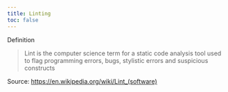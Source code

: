 ```yaml
---
title: Linting
toc: false
---
```


Definition
> Lint is the computer science term for a static code analysis tool used to flag programming errors, bugs, stylistic errors and suspicious constructs

Source: https://en.wikipedia.org/wiki/Lint_(software)

